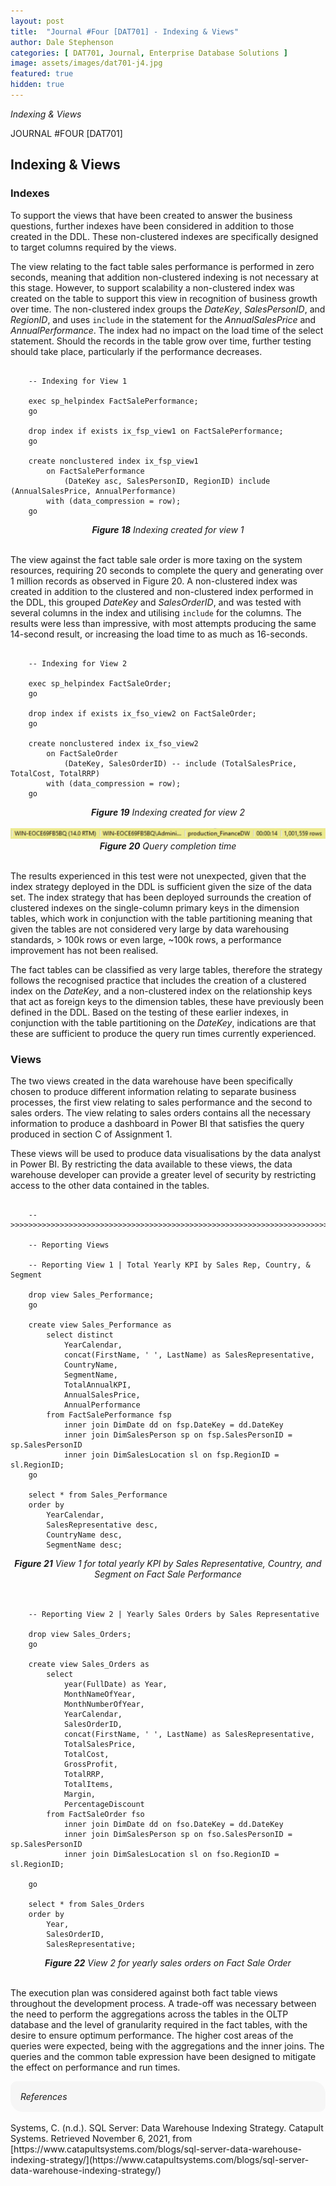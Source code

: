 ```yaml
---
layout: post
title:  "Journal #Four [DAT701] - Indexing & Views" 
author: Dale Stephenson
categories: [ DAT701, Journal, Enterprise Database Solutions ]
image: assets/images/dat701-j4.jpg
featured: true
hidden: true
---
```

<i>Indexing & Views</i>

JOURNAL #FOUR [DAT701]

<h2>Indexing & Views</h2>

<h3>Indexes</h3>

To support the views that have been created to answer the business questions, further indexes have been considered in addition to those created in the DDL. These non-clustered indexes are specifically designed to target columns required by the views.

The view relating to the fact table sales performance is performed in zero seconds, meaning that addition non-clustered indexing is not necessary at this stage. However, to support scalability a non-clustered index was created on the table to support this view in recognition of business growth over time. The non-clustered index groups the <i>DateKey</i>, <i>SalesPersonID</i>, and <i>RegionID</i>, and uses <code>include</code> in the statement for the <i>AnnualSalesPrice</i> and <i>AnnualPerformance</i>. The index had no impact on the load time of the select statement. Should the records in the table grow over time, further testing should take place, particularly if the performance decreases.

<pre><code>
    -- Indexing for View 1

    exec sp_helpindex FactSalePerformance;
    go

    drop index if exists ix_fsp_view1 on FactSalePerformance;
    go

    create nonclustered index ix_fsp_view1
        on FactSalePerformance
            (DateKey asc, SalesPersonID, RegionID) include (AnnualSalesPrice, AnnualPerformance)
        with (data_compression = row);
    go
</code></pre>

<center>
    <i><b>Figure 18</b> Indexing created for view 1</i>
</center><br>

 The view against the fact table sale order is more taxing on the system resources, requiring 20 seconds to complete the query and generating over 1 million records as observed in Figure 20. A non-clustered index was created in addition to the clustered and non-clustered index performed in the DDL, this grouped <i>DateKey</i> and <i>SalesOrderID</i>, and was tested with several columns in the index and utilising <code>include</code> for the columns. The results were less than impressive, with most attempts producing the same 14-second result, or increasing the load time to as much as 16-seconds.

<pre><code>
    -- Indexing for View 2

    exec sp_helpindex FactSaleOrder;
    go

    drop index if exists ix_fso_view2 on FactSaleOrder;
    go

    create nonclustered index ix_fso_view2
        on FactSaleOrder
            (DateKey, SalesOrderID) -- include (TotalSalesPrice, TotalCost, TotalRRP)
        with (data_compression = row);
    go
</code></pre>

<center>
    <i><b>Figure 19</b> Indexing created for view 2</i>
</center><br>

<center>
    <img src="/assets/images/dat701-j-iv1.png" alt="Query completion time">
</center>

<center>
    <i><b>Figure 20</b> Query completion time</i>
</center><br>

The results experienced in this test were not unexpected, given that the index strategy deployed in the DDL is sufficient given the size of the data set. The index strategy that has been deployed surrounds the creation of clustered indexes on the single-column primary keys in the dimension tables, which work in conjunction with the table partitioning meaning that given the tables are not considered very large by data warehousing standards, > 100k rows or even large, ~100k rows, a performance improvement has not been realised.

The fact tables can be classified as very large tables, therefore the strategy follows the recognised practice that includes the creation of a clustered index on the <i>DateKey</i>, and a non-clustered index on the relationship keys that act as foreign keys to the dimension tables, these have previously been defined in the DDL. Based on the testing of these earlier indexes, in conjunction with the table partitioning on the <i>DateKey</i>, indications are that these are sufficient to produce the query run times currently experienced.

<h3>Views</h3>

The two views created in the data warehouse have been specifically chosen to produce different information relating to separate business processes, the first view relating to sales performance and the second to sales orders. The view relating to sales orders contains all the necessary information to produce a dashboard in Power BI that satisfies the query produced in section C of Assignment 1.

These views will be used to produce data visualisations by the data analyst in Power BI. By restricting the data available to these views, the data warehouse developer can provide a greater level of security by restricting access to the other data contained in the tables.

<pre><code>
    -- >>>>>>>>>>>>>>>>>>>>>>>>>>>>>>>>>>>>>>>>>>>>>>>>>>>>>>>>>>>>>>>>>>>>>>>>>>>>>>>>>>>>>>>>

    -- Reporting Views

    -- Reporting View 1 | Total Yearly KPI by Sales Rep, Country, & Segment

    drop view Sales_Performance;
    go

    create view Sales_Performance as
        select distinct
            YearCalendar,
            concat(FirstName, ' ', LastName) as SalesRepresentative,
            CountryName,
            SegmentName,
            TotalAnnualKPI,
            AnnualSalesPrice,
            AnnualPerformance
        from FactSalePerformance fsp
            inner join DimDate dd on fsp.DateKey = dd.DateKey
            inner join DimSalesPerson sp on fsp.SalesPersonID = sp.SalesPersonID
            inner join DimSalesLocation sl on fsp.RegionID = sl.RegionID;
    go

    select * from Sales_Performance
    order by
        YearCalendar,
        SalesRepresentative desc,
        CountryName desc,
        SegmentName desc;
</code></pre>

<center>
    <i><b>Figure 21</b> View 1 for total yearly KPI by Sales Representative, Country, and Segment on Fact Sale Performance</i>
</center><br>

<pre><code>
    -- Reporting View 2 | Yearly Sales Orders by Sales Representative

    drop view Sales_Orders;
    go

    create view Sales_Orders as
        select
            year(FullDate) as Year,
            MonthNameOfYear,
            MonthNumberOfYear,
            YearCalendar,
            SalesOrderID,
            concat(FirstName, ' ', LastName) as SalesRepresentative,
            TotalSalesPrice,
            TotalCost,
            GrossProfit,
            TotalRRP,
            TotalItems,
            Margin,
            PercentageDiscount
        from FactSaleOrder fso
            inner join DimDate dd on fso.DateKey = dd.DateKey
            inner join DimSalesPerson sp on fso.SalesPersonID = sp.SalesPersonID
            inner join DimSalesLocation sl on fso.RegionID = sl.RegionID;

    go

    select * from Sales_Orders
    order by
        Year,
        SalesOrderID,
        SalesRepresentative;
</code></pre>

<center>
    <i><b>Figure 22</b> View 2 for yearly sales orders on Fact Sale Order</i>
</center><br>

The execution plan was considered against both fact table views throughout the development process. A trade-off was necessary between the need to perform the aggregations across the tables in the OLTP database and the level of granularity required in the fact tables, with the desire to ensure optimum performance. The higher cost areas of the queries were expected, being with the aggregations and the inner joins. The queries and the common table expression have been designed to mitigate the effect on performance and run times.

<div style="background-color: #f6f6f6; padding: 1rem; border-radius: 10px 20px;"> 
    <i>References</i>
</div>
<br>
Systems, C. (n.d.). SQL Server: Data Warehouse Indexing Strategy. Catapult Systems. Retrieved November 6, 2021, from [https://www.catapultsystems.com/blogs/sql-server-data-warehouse-indexing-strategy/](https://www.catapultsystems.com/blogs/sql-server-data-warehouse-indexing-strategy/)

